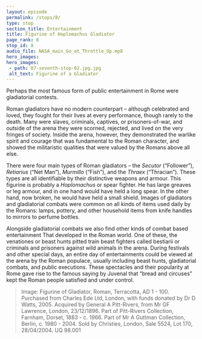 ```yaml
---
layout: episode
permalink: /stops/8/
type: stop
section_title: Entertainment 
title: Figurine of Hoplomachus Gladiator
page_rank: 8
stop_id: 8
audio_file: NASA_main_Go_at_Throttle_Up.mp8
hero_images:
hero_images:
 - path: 07-seventh-stop-02.jpg.jpg
 alt_text: Figurine of a Gladiator
---
```


Perhaps the most famous form of public entertainment in Rome were gladiatorial contests. 

Roman gladiators have no modern counterpart – although celebrated and loved, they fought for their lives at every performance, though rarely to the death. Many were slaves, criminals, captives, or prisoners-of-war, and outside of the arena they were scorned, rejected, and lived on the very fringes of society. Inside the arena, however, they demonstrated the warlike spirit and courage that was fundamental to the Roman character, and showed the militaristic qualities that were valued by the Romans above all else.

There were four main types of Roman gladiators – the <i>Secutor</i> (“Follower”), <i>Retiarius</i> (“Net Man”), <i>Murmillo</i> (“Fish”), and the <i>Thraex</i> (“Thracian”). These types are all identifiable by their distinctive weapons and armour. This figurine is probably a <i>Hoplomachus</i> or spear fighter. He has large greaves or leg armour, and in one hand would have held a long spear. In the other hand, now broken, he would have held a small shield. Images of gladiators and gladiatorial combats were common on all kinds of items used daily by the Romans: lamps, pottery, and other household items from knife handles to mirrors to perfume bottles. 

Alongside gladiatorial combats we also find other kinds of combat based entertainment That developed in the Roman world. One of these, the venationes or beast hunts pitted train beast fighters called bestiarii or criminals and prisoners against wild animals in the arena. During festivals and other special days, an entire day of entertainments could be viewed at the arena by the Roman populace, usually including beast hunts, gladiatorial combats, and public executions. These spectacles and their popularity at Rome gave rise to the famous saying by Juvenal that “bread and circuses” kept the Roman people satisfied and under control. 

> Image: Figurine of Gladiator, Roman, Terracotta, AD 1 - 100. Purchased from Charles Ede Ltd, London, with funds donated by Dr D Watts, 2005. Acquired by General A Pitt-Rivers, from Mr GF Lawrence, London, 23/12/1896. Part of Pitt-Rivers Collection, Farnham, Dorset, 1883 - c. 1966. Part of Mr A Guttman Collection, Berlin, c. 1980 - 2004. Sold by Christies, London, Sale 5524, Lot 170, 28/04/2004. UQ 98.001
